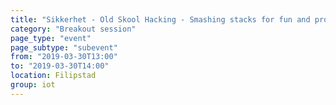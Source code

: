 ```yaml
---
title: "Sikkerhet - Old Skool Hacking - Smashing stacks for fun and profit"
category: "Breakout session"
page_type: "event"
page_subtype: "subevent"
from: "2019-03-30T13:00"
to: "2019-03-30T14:00"
location: Filipstad
group: iot
---
```


